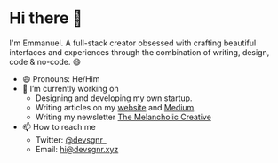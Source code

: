 # **Hi there 👋**

I'm Emmanuel.
A full-stack creator obsessed with crafting beautiful interfaces and experiences through the combination of writing, design, code & no-code. 😄

- 😄 Pronouns: He/Him
- 🔭 I’m currently working on
  - Designing and developing my own startup.
  - Writing articles on my [website](https://devsgnr.xyz/writing) and [Medium](https://medium.com/@devsgnr_)
  - Writing my newsletter [The Melancholic Creative](https://www.getrevue.co/profile/devsgnr)
- 📫 How to reach me
  - Twitter: [@devsgnr\_](https://twitter.com/devsgnr_)
  - Email: [hi@devsgnr.xyz](mailto:hi@devsgnr.xyz)

<!--
**devsgnr/devsgnr** is a ✨ _special_ ✨ repository because its `README.md` (this file) appears on your GitHub profile.
Here are some ideas to get you started:
- 👯 I’m looking to collaborate on ...
- 🤔 I’m looking for help with ...
- 💬 Ask me about ...
- 😄 Pronouns: ...
- ⚡ Fun fact: ...
  -->

